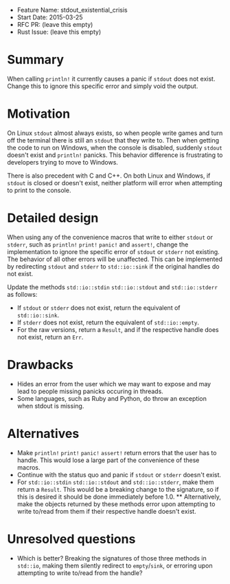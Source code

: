 - Feature Name: stdout_existential_crisis
- Start Date: 2015-03-25
- RFC PR: (leave this empty)
- Rust Issue: (leave this empty)

# Summary

When calling `println!` it currently causes a panic if `stdout` does not exist. Change this to ignore this specific error and simply void the output.

# Motivation

On Linux `stdout` almost always exists, so when people write games and turn off the terminal there is still an `stdout` that they write to. Then when getting the code to run on Windows, when the console is disabled, suddenly `stdout` doesn't exist and `println!` panicks. This behavior difference is frustrating to developers trying to move to Windows.

There is also precedent with C and C++. On both Linux and Windows, if `stdout` is closed or doesn't exist, neither platform will error when attempting to print to the console.

# Detailed design

When using any of the convenience macros that write to either `stdout` or `stderr`, such as `println!` `print!` `panic!` and `assert!`, change the implementation to ignore the specific error of `stdout` or `stderr` not existing. The behavior of all other errors will be unaffected. This can be implemented by redirecting `stdout` and `stderr` to `std::io::sink` if the original handles do not exist.

Update the methods `std::io::stdin` `std::io::stdout` and `std::io::stderr` as follows:
* If `stdout` or `stderr` does not exist, return the equivalent of `std::io::sink`.
* If `stderr` does not exist, return the equivalent of `std::io::empty`.
* For the raw versions, return a `Result`, and if the respective handle does not exist, return an `Err`.

# Drawbacks

* Hides an error from the user which we may want to expose and may lead to people missing panicks occuring in threads.
* Some languages, such as Ruby and Python, do throw an exception when stdout is missing.

# Alternatives

* Make `println!` `print!` `panic!` `assert!` return errors that the user has to handle. This would lose a large part of the convenience of these macros.
* Continue with the status quo and panic if `stdout` or `stderr` doesn't exist.
* For `std::io::stdin` `std::io::stdout` and `std::io::stderr`, make them return a `Result`. This would be a breaking change to the signature, so if this is desired it should be done immediately before 1.0.
** Alternatively, make the objects returned by these methods error upon attempting to write to/read from them if their respective handle doesn't exist.

# Unresolved questions

* Which is better? Breaking the signatures of those three methods in `std::io`, making them silently redirect to `empty`/`sink`, or erroring upon attempting to write to/read from the handle?
